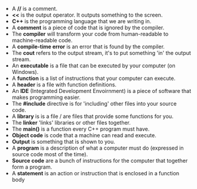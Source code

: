 - A **//** is a comment.
- **<<** is the output operator. It outputs something to the screen.
- **C++** is the programming language that we are writing in.
- A **comment** is a piece of code that is ignored by the compiler.
- The **compiler** will transform your code from human-readable to machine-readable code.
- A **compile-time error** is an error that is found by the compiler.
- The **cout** refers to the output stream, it's to put something 'in' the output stream.
- An **executable** is a file that can be executed by your computer (on Windows).
- A **function** is a list of instructions that your computer can execute.
- A **header** is a file with function definitions.
- An **IDE** (Integrated Development Envoirnment) is a piece of software that makes programming easier.
- The **#include** directive is for 'including' other files into your source code.
- A **library** is is a file / are files that provide some functions for you.
- The **linker** 'links' libraries or other files together.
- The **main()** is a function every C++ program must have.
- **Object code** is code that a machine can read and execute.
- **Output** is something that is shown to you.
- A **program** is a description of what a computer must do (expressed in source code most of the time).
- **Source code** are a bunch of instructions for the computer that together form a program.
- A **statement** is an action or instruction that is enclosed in a function body